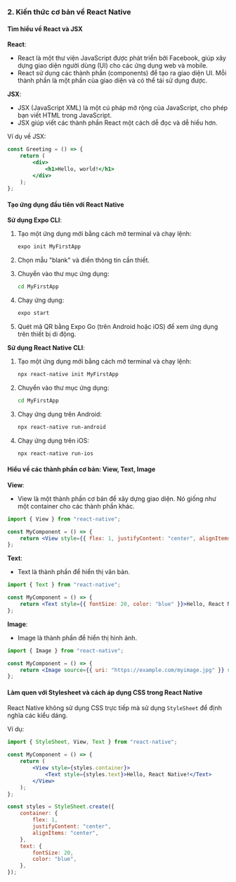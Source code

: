 ### 2. Kiến thức cơ bản về React Native

#### Tìm hiểu về React và JSX

**React**:

-   React là một thư viện JavaScript được phát triển bởi Facebook, giúp xây dựng giao diện người dùng (UI) cho các ứng dụng web và mobile.
-   React sử dụng các thành phần (components) để tạo ra giao diện UI. Mỗi thành phần là một phần của giao diện và có thể tái sử dụng được.

**JSX**:

-   JSX (JavaScript XML) là một cú pháp mở rộng của JavaScript, cho phép bạn viết HTML trong JavaScript.
-   JSX giúp viết các thành phần React một cách dễ đọc và dễ hiểu hơn.

Ví dụ về JSX:

```jsx
const Greeting = () => {
    return (
        <div>
            <h1>Hello, world!</h1>
        </div>
    );
};
```

#### Tạo ứng dụng đầu tiên với React Native

**Sử dụng Expo CLI**:

1. Tạo một ứng dụng mới bằng cách mở terminal và chạy lệnh:

    ```sh
    expo init MyFirstApp
    ```

2. Chọn mẫu "blank" và điền thông tin cần thiết.
3. Chuyển vào thư mục ứng dụng:

    ```sh
    cd MyFirstApp
    ```

4. Chạy ứng dụng:

    ```sh
    expo start
    ```

5. Quét mã QR bằng Expo Go (trên Android hoặc iOS) để xem ứng dụng trên thiết bị di động.

**Sử dụng React Native CLI**:

1. Tạo một ứng dụng mới bằng cách mở terminal và chạy lệnh:

    ```sh
    npx react-native init MyFirstApp
    ```

2. Chuyển vào thư mục ứng dụng:

    ```sh
    cd MyFirstApp
    ```

3. Chạy ứng dụng trên Android:

    ```sh
    npx react-native run-android
    ```

4. Chạy ứng dụng trên iOS:

    ```sh
    npx react-native run-ios
    ```

#### Hiểu về các thành phần cơ bản: View, Text, Image

**View**:

-   View là một thành phần cơ bản để xây dựng giao diện. Nó giống như một container cho các thành phần khác.

```jsx
import { View } from "react-native";

const MyComponent = () => {
    return <View style={{ flex: 1, justifyContent: "center", alignItems: "center" }}>{/* Các thành phần khác */}</View>;
};
```

**Text**:

-   Text là thành phần để hiển thị văn bản.

```jsx
import { Text } from "react-native";

const MyComponent = () => {
    return <Text style={{ fontSize: 20, color: "blue" }}>Hello, React Native!</Text>;
};
```

**Image**:

-   Image là thành phần để hiển thị hình ảnh.

```jsx
import { Image } from "react-native";

const MyComponent = () => {
    return <Image source={{ uri: "https://example.com/myimage.jpg" }} style={{ width: 200, height: 200 }} />;
};
```

#### Làm quen với Stylesheet và cách áp dụng CSS trong React Native

React Native không sử dụng CSS trực tiếp mà sử dụng `StyleSheet` để định nghĩa các kiểu dáng.

Ví dụ:

```jsx
import { StyleSheet, View, Text } from "react-native";

const MyComponent = () => {
    return (
        <View style={styles.container}>
            <Text style={styles.text}>Hello, React Native!</Text>
        </View>
    );
};

const styles = StyleSheet.create({
    container: {
        flex: 1,
        justifyContent: "center",
        alignItems: "center",
    },
    text: {
        fontSize: 20,
        color: "blue",
    },
});
```

